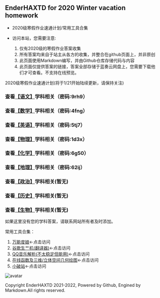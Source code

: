 ## EnderHAXTD  for 2020 Winter vacation homework 
- 2020级寒假作业速通计划/常用工具合集
* 访问本站，您需要注意:

  1.  仅有2020级的寒假作业答案收集
  2.  所有答案均来自于站主从各方的收集，并整合在github页面上，并非原创
  3.  此页面使用Markdown编写，并由Github仓库存储代码与内容
  4.  此页面仅提供答案的链接，答案全部存储于蓝奏云网盘上，您需要下载他们才可查看。不支持在线预览。

2020级寒假作业速通计划(将于1/21开始陆续更新，请保持关注)
### 查看[【语文】](https://endertd.lanzouj.com/b01d4c0pg)学科相关（密码:9rh9）
### 查看[【数学】](https://endertd.lanzouj.com/b01d4c0vc)学科相关（密码:4fng）
### 查看[【英语】](https://endertd.lanzouj.com/b01d4c12j)学科相关（密码:5tj7）
### 查看[【物理】](https://endertd.lanzouj.com/b01d4c15c)学科相关（密码:1d3x）
### 查看[【化学】](https://endertd.lanzouj.com/b01d4c19g)学科相关（密码:6g50）
### 查看[【地理】](https://endertd.lanzouj.com/b01d4c1bi)学科相关（密码:62ij）
### 查看[【政治】](https://www.baidu.com/)学科相关(暂无)
### 查看[【历史】](https://www.baidu.com/)学科相关(暂无)
### 查看[【生物】](https://www.baidu.com/)学科相关(暂无)
如果这里没有您的学科答案，请联系网站所有者及时添加。

常用工具合集：
1. [万能度娘](https://www.baidu.com/)<-点击访问
2. [谷歌生艹机(翻译器)](https://translate.google.cn/)<-点击访问
3. [QQ音乐解析(不太稳定但能用)](https://music.sonimei.cn/)<-点击访问
4. [在线函数及三维/立体空间几何绘图](https://www.geogebra.org/)<-点击访问
5. [小破站](https://www.bilibili.com/)<-点击访问

![avatar](https://gimg2.baidu.com/image_search/src=http%3A%2F%2Fhbimg.b0.upaiyun.com%2Fa24077aa6a9ed995fff2b6e89928e9e96612851c2a50-SAFiIz_fw658&refer=http%3A%2F%2Fhbimg.b0.upaiyun.com&app=2002&size=f9999,10000&q=a80&n=0&g=0n&fmt=jpeg?sec=1645277736&t=33acf494a0db1c957efbc97b327c880d)

Copyright EnderHAXTD 2021-2022, Powered by Github, Engined by Markdown.All rights reserved.
